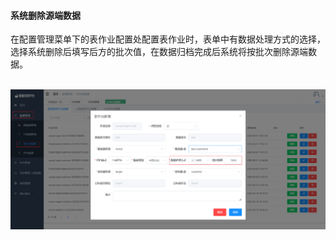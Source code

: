 

#### 			系统删除源端数据

​	在配置管理菜单下的表作业配置处配置表作业时，表单中有数据处理方式的选择，选择系统删除后填写后方的批次值，在数据归档完成后系统将按批次删除源端数据。

​	![image-20230621152148702](../../../images/whalealDataImages/image-20230621152148702.png)
